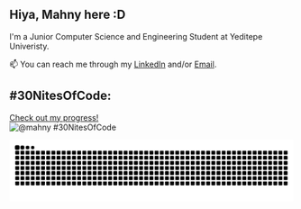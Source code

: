 ## Hiya, Mahny here :D

I'm a Junior Computer Science and Engineering Student at Yeditepe Univeristy. 

 📫 You can reach me through my [LinkedIn](https://www.linkedin.com/in/mahnybarazandehtar/) and/or [Email](mahnybarazandehtar1998@gmail.com).

 ## #30NitesOfCode:
  [Check out my progress!](https://www.codedex.io/@mahny/30-nites-of-code)  
  ![@mahny #30NitesOfCode](https://www.codedex.io/api/petStatus?user=mahny)

![Snake animation](https://raw.githubusercontent.com/mahnyb/mahnyb/output/github-contribution-grid-snake-dark.svg)

<!--
**mahnyb/mahnyb** is a ✨ _special_ ✨ repository because its `README.md` (this file) appears on your GitHub profile.

Here are some ideas to get you started:

- 🔭 I’m currently working on ...
- 🌱 I’m currently learning: Java, Assembly, and Verilog
- 👯 I’m looking to collaborate on ...
- 🤔 I’m looking for help with ...
- 💬 Ask me about ...
- 📫 How to reach me: ...
- 😄 Pronouns: ...
- ⚡ Fun fact: ...
-->
